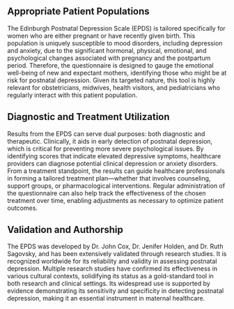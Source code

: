 ## Appropriate Patient Populations

The Edinburgh Postnatal Depression Scale (EPDS) is tailored specifically for women who are either pregnant or have recently given birth. This population is uniquely susceptible to mood disorders, including depression and anxiety, due to the significant hormonal, physical, emotional, and psychological changes associated with pregnancy and the postpartum period. Therefore, the questionnaire is designed to gauge the emotional well-being of new and expectant mothers, identifying those who might be at risk for postnatal depression. Given its targeted nature, this tool is highly relevant for obstetricians, midwives, health visitors, and pediatricians who regularly interact with this patient population.

## Diagnostic and Treatment Utilization

Results from the EPDS can serve dual purposes: both diagnostic and therapeutic. Clinically, it aids in early detection of postnatal depression, which is critical for preventing more severe psychological issues. By identifying scores that indicate elevated depressive symptoms, healthcare providers can diagnose potential clinical depression or anxiety disorders. From a treatment standpoint, the results can guide healthcare professionals in forming a tailored treatment plan—whether that involves counseling, support groups, or pharmacological interventions. Regular administration of the questionnaire can also help track the effectiveness of the chosen treatment over time, enabling adjustments as necessary to optimize patient outcomes.

## Validation and Authorship

The EPDS was developed by Dr. John Cox, Dr. Jenifer Holden, and Dr. Ruth Sagovsky, and has been extensively validated through research studies. It is recognized worldwide for its reliability and validity in assessing postnatal depression. Multiple research studies have confirmed its effectiveness in various cultural contexts, solidifying its status as a gold-standard tool in both research and clinical settings. Its widespread use is supported by evidence demonstrating its sensitivity and specificity in detecting postnatal depression, making it an essential instrument in maternal healthcare.